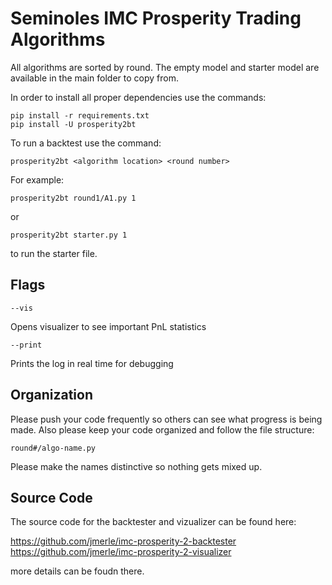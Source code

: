 # Seminoles IMC Prosperity Trading Algorithms

All algorithms are sorted by round. The empty model and starter model are available in the main folder to copy from.

In order to install all proper dependencies use the commands:

    pip install -r requirements.txt
    pip install -U prosperity2bt

To run a backtest use the command:

    prosperity2bt <algorithm location> <round number>

For example:

    prosperity2bt round1/A1.py 1

or

    prosperity2bt starter.py 1

to run the starter file.

## Flags

    --vis

Opens visualizer to see important PnL statistics

    --print

Prints the log in real time for debugging

## Organization

Please push your code frequently so others can see what progress is being made. Also please keep your code organized and follow the file structure:

    round#/algo-name.py

Please make the names distinctive so nothing gets mixed up.

## Source Code

The source code for the backtester and vizualizer can be found here:

https://github.com/jmerle/imc-prosperity-2-backtester
https://github.com/jmerle/imc-prosperity-2-visualizer

more details can be foudn there.




